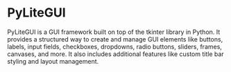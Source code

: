 # PyLiteGUI
PyLiteGUI is a GUI framework built on top of the tkinter library in Python. It provides a structured way to create and manage GUI elements like buttons, labels, input fields, checkboxes, dropdowns, radio buttons, sliders, frames, canvases, and more. It also includes additional features like custom title bar styling and layout management.
